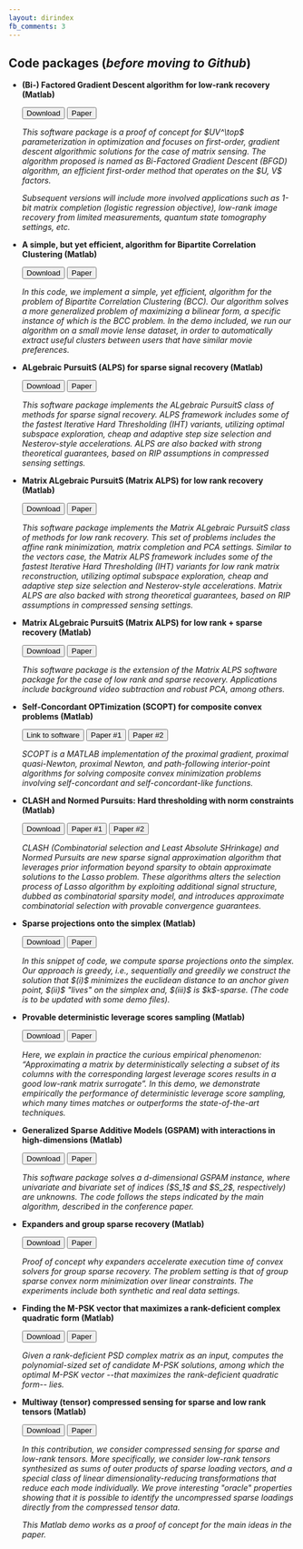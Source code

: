 ```yaml
---
layout: dirindex
fb_comments: 3
---
```


## Code packages (*before moving to Github*)

+ **(Bi-) Factored Gradient Descent algorithm for low-rank recovery (Matlab)**
  
  <!---<button id="b_des_s8"> Description </button>-->
  <button id="b_dow_s8"> Download </button>
  <button id="b_pap_s8"> Paper </button>
   <p id="des_s8"> <i> This software package is a proof of concept for $UV^\top$ parameterization 
   in optimization and focuses on first-order, gradient descent algorithmic solutions for the case
   of matrix sensing. The algorithm proposed is named as Bi-Factored Gradient Descent (BFGD) algorithm, 
   an efficient first-order method that operates on the $U, V$ factors. 
   
   Subsequent versions will include more involved applications such as 1-bit matrix completion (logistic
   regression objective), low-rank image recovery from limited measurements, quantum state tomography
   settings, etc.   
    </i> </p>

+ **A simple, but yet efficient, algorithm for Bipartite Correlation Clustering (Matlab)**
  
  <!---<button id="b_des_s10"> Description </button>-->
  <button id="b_dow_s10"> Download </button>
  <button id="b_pap_s10"> Paper </button>
   <p id="des_s10"> <i> In this code, we implement a simple, yet efficient, algorithm for the problem
   of Bipartite Correlation Clustering (BCC). Our algorithm solves a more generalized problem of 
   maximizing a bilinear form, a specific instance of which is the BCC problem. In the demo included,
   we run our algorithm on a small movie lense dataset, in order to automatically extract useful clusters
   between users that have similar movie preferences.
    </i> </p>


+ **ALgebraic PursuitS (ALPS) for sparse signal recovery (Matlab)**
  
  <!---<button id="b_des_s1"> Description </button>-->
  <button id="b_dow_s1"> Download </button>
  <button id="b_pap_s1"> Paper </button>
   <p id="des_s1"> <i> This software package implements the ALgebraic PursuitS class of methods for sparse signal recovery.
   ALPS framework includes some of the fastest Iterative Hard Thresholding (IHT) variants, 
   utilizing optimal subspace exploration, cheap and adaptive step size selection and Nesterov-style accelerations.
   ALPS are also backed with strong theoretical guarantees, based on RIP assumptions in compressed sensing settings.
    </i> </p>
   
   
+ **Matrix ALgebraic PursuitS (Matrix ALPS) for low rank recovery (Matlab)**
  
  <!---<button id="b_des_s2"> Description </button>-->
  <button id="b_dow_s2"> Download </button>
  <button id="b_pap_s2"> Paper </button>
   <p id="des_s2"> <i> This software package implements the Matrix ALgebraic PursuitS class of methods for low rank recovery.
   This set of problems includes the affine rank minimization, matrix completion and PCA settings.
   Similar to the vectors case, the Matrix ALPS framework includes some of the fastest Iterative Hard Thresholding (IHT) variants
   for low rank matrix reconstruction, 
   utilizing optimal subspace exploration, cheap and adaptive step size selection and Nesterov-style accelerations.
   Matrix ALPS are also backed with strong theoretical guarantees, based on RIP assumptions in compressed sensing settings.
    </i> </p>
   

+ **Matrix ALgebraic PursuitS (Matrix ALPS) for low rank + sparse recovery (Matlab)**
  
  <!---<button id="b_des_s3"> Description </button>-->
  <button id="b_dow_s3"> Download </button>
  <button id="b_pap_s3"> Paper </button>
   <p id="des_s3"> <i> This software package is the extension of the Matrix ALPS software package for the case of
   low rank and sparse recovery. Applications include background video subtraction and robust PCA, among others.
    </i> </p>
    
+ **Self-Concordant OPTimization (SCOPT) for composite convex problems (Matlab)**
  
  <!---<button id="b_des_s4"> Description </button>-->
  <button id="b_dow_s4"> Link to software </button>
  <button id="b_pap_s4a"> Paper #1</button>
  <button id="b_pap_s4b"> Paper #2</button>
   <p id="des_s4"> <i> SCOPT is a MATLAB implementation of the proximal gradient, proximal 
   quasi-Newton, proximal Newton, and path-following interior-point algorithms for solving 
   composite convex minimization problems involving self-concordant and self-concordant-like functions.
    </i> </p>
    
+ **CLASH and Normed Pursuits: Hard thresholding with norm constraints (Matlab)**
  
  <!---<button id="b_des_s13"> Description </button>-->
  <button id="b_dow_s13"> Download </button>
  <button id="b_pap_s13a"> Paper #1</button>
  <button id="b_pap_s13b"> Paper #2</button>
   <p id="des_s13"> <i> CLASH (Combinatorial selection and Least Absolute SHrinkage) and 
      Normed Pursuits are new sparse signal approximation algorithm that leverages prior 
      information beyond sparsity to obtain approximate solutions to the Lasso problem. 
      These algorithms alters the selection process of Lasso algorithm by exploiting 
      additional signal structure, dubbed as combinatorial sparsity model, and introduces 
      approximate combinatorial selection with provable convergence guarantees.
    </i> </p>    
    
    
+ **Sparse projections onto the simplex (Matlab)**
    
   <!---<button id="b_des_s12"> Description </button>-->
  <button id="b_dow_s12"> Download </button>
  <button id="b_pap_s12"> Paper </button>
   <p id="des_s12"> <i> In this snippet of code, we compute sparse projections onto the simplex.
   Our approach is greedy, i.e., sequentially and greedily we construct the solution that $(i)$
   minimizes the euclidean distance to an anchor given point, $(ii)$ "lives" on the simplex and, 
   $(iii)$ is $k$-sparse. (The code is to be updated with some demo files).
    </i> </p>
    
     
+ **Provable deterministic leverage scores sampling (Matlab)**

  <!---<button id="b_des_s11"> Description </button>-->
  <button id="b_dow_s11"> Download </button>
  <button id="b_pap_s11"> Paper </button>
   <p id="des_s11"> <i> Here, we explain in practice the curious empirical phenomenon: 
    “Approximating a matrix by deterministically selecting a subset of its columns with 
    the corresponding largest leverage scores results in a good low-rank matrix surrogate”. 
    In this demo, we demonstrate empirically the 
    performance of deterministic leverage score sampling, which many times
    matches or outperforms the state-of-the-art techniques.
    </i> </p>
    
+ **Generalized Sparse Additive Models (GSPAM) with interactions in high-dimensions (Matlab)**

  <!---<button id="b_des_s9"> Description </button>-->
  <button id="b_dow_s9"> Download </button>
  <button id="b_pap_s9"> Paper </button>
   <p id="des_s9"> <i> This software package solves a d-dimensional GSPAM instance, where
   univariate and bivariate set of indices ($S_1$ and $S_2$, respectively) are unknowns. 
   The code follows the steps indicated by the main algorithm, described in the conference paper.
    </i> </p>
    
+ **Expanders and group sparse recovery (Matlab)**

  <!---<button id="b_des_s5"> Description </button>-->
  <button id="b_dow_s5"> Download </button>
  <button id="b_pap_s5"> Paper </button>
   <p id="des_s5"> <i> Proof of concept why expanders accelerate execution time of convex solvers for group sparse
   recovery. The problem setting is that of group sparse convex norm minimization over linear constraints.
   The experiments include both synthetic and real data settings. 
    </i> </p>
    
+ **Finding the M-PSK vector that maximizes a rank-deficient complex quadratic form (Matlab)**

  <!---<button id="b_des_s6"> Description </button>-->
  <button id="b_dow_s6"> Download </button>
  <button id="b_pap_s6"> Paper </button>
   <p id="des_s6"> <i> Given a rank-deficient PSD complex matrix as an input, computes the 
   polynomial-sized set of candidate M-PSK solutions, among which the
   optimal M-PSK vector --that maximizes the rank-deficient quadratic form-- lies. 
  </i> </p>
  
+ **Multiway (tensor) compressed sensing for sparse and low rank tensors (Matlab)**

  <!---<button id="b_des_s7"> Description </button>-->
  <button id="b_dow_s7"> Download </button>
  <button id="b_pap_s7"> Paper </button>
   <p id="des_s7"> <i> In this contribution, we consider
	compressed sensing for sparse and low-rank tensors. More specifically,
	we consider low-rank tensors synthesized as sums of outer products
	of sparse loading vectors, and a special class of linear dimensionality-reducing
	transformations that reduce each mode individually. We prove
	interesting "oracle" properties showing that it is possible to identify
	the uncompressed sparse loadings directly from the compressed tensor data.
	
	This Matlab demo works as a proof of concept for the main ideas in the paper.
  </i> </p>  